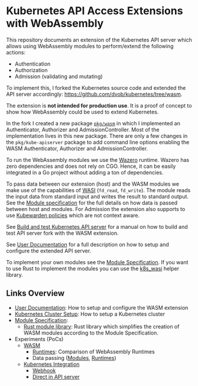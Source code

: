 # Kubernetes API Access Extensions with WebAssembly

This repository documents an extension of the Kubernetes API server which allows using WebAssembly modules to perform/extend the following actions:
* Authentication
* Authorization
* Admission (validating and mutating)

To implement this, I forked the Kubernetes source code and extended the API server accordingly: https://github.com/dvob/kubernetes/tree/wasm.

The extension is **not intended for production use**. It is a proof of concept to show how WebAssembly could be used to extend Kubernetes.

In the fork I created a new package [`pkg/wasm`](https://github.com/dvob/kubernetes/tree/wasm/pkg/wasm) in which I implemented an Authenticator, Authorizer and AdmissionController.
Most of the implementation lives in this new package.
There are only a few changes in the `pkg/kube-apiserver` package to add command line options enabling the WASM Authenticator, Authorizer and AdmissionController.

To run the WebAssembly modules we use the [Wazero](https://github.com/tetratelabs/wazero) runtime.
Wazero has zero dependencies and does not rely on CGO. Hence, it can be easily integrated in a Go project without adding a ton of dependencies.

To pass data between our extension (host) and the WASM modules we make use of the capabilities of [WASI](https://wasi.dev/) (`fd_read`, `fd_write`).
The module reads the input data from standard input and writes the result to standard output.
See the [Module specification](./spec/) for the full details on how data is passed between host and modules.
For Admission the extension also supports to use [Kubewarden policies](https://hub.kubewarden.io/) which are not context aware.

See [Build and test Kubernetes API server](./docs/build-publish/) for a manual on how to build and test API server fork with the WASM extension.

See [User Documentation](./docs/user-doc/) for a full description on how to setup and configure the extended API server.

To implement your own modules see the [Module Specification](./spec/).
If you want to use Rust to implement the modules you can use the [k8s_wasi](https://github.com/dvob/k8s-wasi-rs) helper library.

## Links Overview
* [User Documentation](./docs/user-doc): How to setup and configure the WASM extension
* [Kubernetes Cluster Setup](./docs/cluster-setup/): How to setup a Kubernetes cluster
* [Module Specification](./spec/): 
  * [Rust module library](https://github.com/dvob/k8s-wasi-rs): Rust library which simplifies the creation of WASM modules according to the Module Specification.
* Experiments (PoCs)
  * [WASM](./wasm/)
    * [Runtimes](./wasm/runtime): Comparison of WebAssembly Runtimes
    * Data passing ([Modules](./wasm/modules/rs), [Runtimes](./wasm/runtime/))
  * [Kubernetes Integration](./k8s/)
    * [Webhook](./k8s/webhook/)
    * [Direct in API server](./k8s/api-server/)
